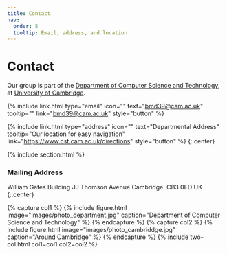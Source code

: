 ```yaml
---
title: Contact
nav:
  order: 5
  tooltip: Email, address, and location
---
```


# <i class="fas fa-envelope"></i>Contact

Our group is part of the [Department of Computer Science and Technology](https://www.cst.cam.ac.uk/), at [University of Cambridge](https://www.cam.ac.uk/).


{%
  include link.html
  type="email"
  icon=""
  text="bmd39@cam.ac.uk"
  tooltip=""
  link="bmd39@cam.ac.uk"
  style="button"
%}

{%
  include link.html
  type="address"
  icon=""
  text="Departmental Address"
  tooltip="Our location for easy navigation"
  link="https://www.cst.cam.ac.uk/directions"
  style="button"
%}
{:.center}

{% include section.html %}

### <i class="fas fa-mail-bulk"></i>Mailing Address

William Gates Building
JJ Thomson Avenue
Cambridge. CB3 0FD
UK
{:.center}

{% capture col1 %}
{%
  include figure.html
  image="images/photo_department.jpg"
  caption="Department of Computer Science and Technology"
%}
{% endcapture %}
{% capture col2 %}
{%
  include figure.html
  image="images/photo_cambriddge.jpg"
  caption="Around Cambridge"
%}
{% endcapture %}
{% include two-col.html col1=col1 col2=col2 %}
